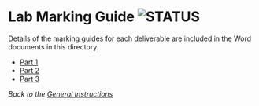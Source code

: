 # Lab Marking Guide ![STATUS](https://img.shields.io/badge/Status-V1.1-green?logo=jekyll)

Details of the marking guides for each deliverable are included in the Word documents in this directory.

- [Part 1](./Part-1/ReadMe.md)
- [Part 2](./Part-2/ReadMe.md)
- [Part 3](./Part-3/ReadMe.md)

*Back to the [General Instructions](./../README.md)*